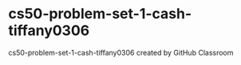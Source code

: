 # cs50-problem-set-1-cash-tiffany0306
cs50-problem-set-1-cash-tiffany0306 created by GitHub Classroom
